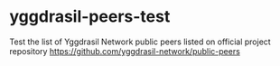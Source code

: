 # yggdrasil-peers-test
Test the list of Yggdrasil Network public peers listed on official project repository 
https://github.com/yggdrasil-network/public-peers
